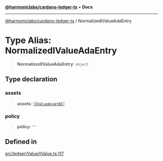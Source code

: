 [**@harmoniclabs/cardano-ledger-ts**](../README.md) • **Docs**

***

[@harmoniclabs/cardano-ledger-ts](../globals.md) / NormalizedIValueAdaEntry

# Type Alias: NormalizedIValueAdaEntry

> **NormalizedIValueAdaEntry**: `object`

## Type declaration

### assets

> **assets**: [[`IValueAssetBI`](IValueAssetBI.md)]

### policy

> **policy**: `""`

## Defined in

[src/ledger/Value/IValue.ts:117](https://github.com/HarmonicLabs/cardano-ledger-ts/blob/94dd590ffe94133126b0d8d49920fc7b002e1975/src/ledger/Value/IValue.ts#L117)
